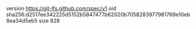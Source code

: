 version https://git-lfs.github.com/spec/v1
oid sha256:d2517ee342225d5152b5847477b62020b7058283977981769e10eb8ea34d5eb5
size 828

